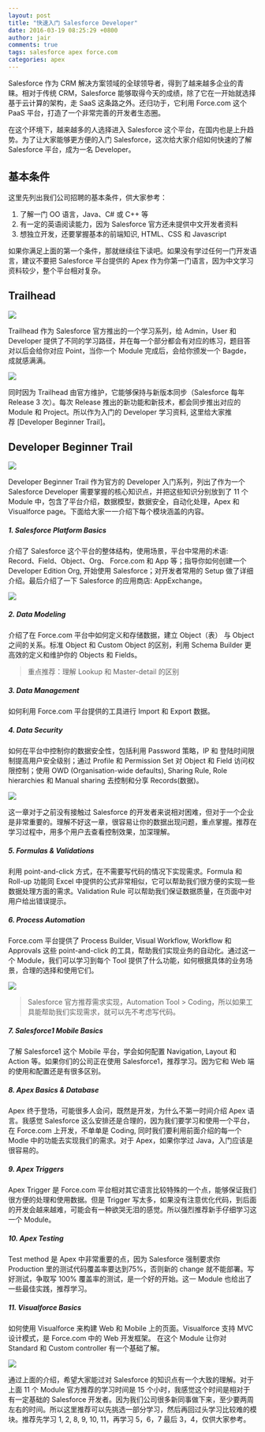```yaml
---
layout: post
title: "快速入门 Salesforce Developer"
date: 2016-03-19 08:25:29 +0800
author: jair
comments: true
tags: salesforce apex force.com
categories: apex
---
```


Salesforce 作为 CRM 解决方案领域的全球领导者，得到了越来越多企业的青睐。相对于传统 CRM，Salesforce 能够取得今天的成绩，除了它在一开始就选择基于云计算的架构，走 SaaS 这条路之外。还归功于，它利用 Force.com 这个 PaaS 平台，打造了一个非常完善的开发者生态圈。

在这个环境下，越来越多的人选择进入 Salesforce 这个平台，在国内也是上升趋势。为了让大家能够更方便的入门 Salesforce，这次给大家介绍如何快速的了解 Salesforce 平台，成为一名 Developer。

## 基本条件
这里先列出我们公司招聘的基本条件，供大家参考：
1. 了解一门 OO 语言，Java、C# 或 C++ 等
2. 有一定的英语阅读能力，因为 Salesforce 官方还未提供中文开发者资料
3. 想独立开发，还要掌握基本的前端知识, HTML、CSS 和 Javascript

如果你满足上面的第一个条件，那就继续往下读吧。如果没有学过任何一门开发语言，建议不要把 Salesforce 平台提供的 Apex 作为你第一门语言，因为中文学习资料较少，整个平台相对复杂。

## Trailhead

![](/assets/images/2016/03/trailhead.png)

Trailhead 作为 Salesforce 官方推出的一个学习系列，给 Admin，User 和 Developer 提供了不同的学习路径，并在每一个部分都会有对应的练习，题目答对以后会给你对应 Point，当你一个 Module 完成后，会给你颁发一个 Bagde，成就感满满。

![](/assets/images/2016/03/badges.png)

同时因为 Trailhead 由官方维护，它能够保持与新版本同步（Salesforce 每年 Release 3 次）。每次 Release 推出的新功能和新技术，都会同步推出对应的 Module 和 Project。所以作为入门的 Developer 学习资料, 这里给大家推荐 [Developer Beginner Trail]。

## Developer Beginner Trail

![](/assets/images/2016/03/developer-beginner.png)

Developer Beginner Trail 作为官方的 Developer 入门系列，列出了作为一个 Salesforce Developer 需要掌握的核心知识点，并把这些知识分别放到了 11 个 Module 中，包含了平台介绍，数据模型，数据安全，自动化处理，Apex 和 Visualforce page。下面给大家一一介绍下每个模块涵盖的内容。

##### 1. Salesforce Platform Basics
介绍了 Salesforce 这个平台的整体结构，使用场景，平台中常用的术语: Record、Field、Object、Org、 Force.com 和 App 等；指导你如何创建一个 Developer Edition Org, 开始使用 Salesforce；对开发者常用的 Setup 做了详细介绍。最后介绍了一下 Salesforce 的应用商店: AppExchange。

![](/assets/images/2016/03/intro_arch_basics.png)

##### 2. Data Modeling
介绍了在 Force.com 平台中如何定义和存储数据，建立 Object（表） 与 Object 之间的关系。标准 Object 和 Custom Object 的区别，利用 Schema Builder 更高效的定义和维护你的 Objects 和 Fields。

> 重点推荐：理解 Lookup 和 Master-detail 的区别

##### 3. Data Management
如何利用 Force.com 平台提供的工具进行 Import 和 Export 数据。

##### 4. Data Security
如何在平台中控制你的数据安全性，包括利用 Password 策略，IP 和 登陆时间限制提高用户安全级别；通过 Profile 和 Permission Set 对 Object 和 Field 访问权限控制；使用 OWD (Organisation-wide defaults), Sharing Rule, Role hierarchies 和 Manual sharing 去控制和分享 Records(数据)。

![](/assets/images/2016/03/record_access_triangle.png)

这一章对于之前没有接触过 Salesforce 的开发者来说相对困难，但对于一个企业是非常重要的。理解不好这一章，很容易让你的数据出现问题，重点掌握。推荐在学习过程中，用多个用户去查看控制效果，加深理解。

##### 5. Formulas & Validations
利用 point-and-click 方式，在不需要写代码的情况下实现需求。Formula 和 Roll-up 功能同 Excel 中提供的公式非常相似，它可以帮助我们很方便的实现一些数据处理方面的需求。Validation Rule 可以帮助我们保证数据质量，在页面中对用户给出错误提示。

##### 6. Process Automation
Force.com 平台提供了 Process Builder, Visual Workflow, Workflow 和 Approvals 这些 point-and-click 的工具，帮助我们实现业务的自动化。通过这一个 Module，我们可以学习到每个 Tool 提供了什么功能，如何根据具体的业务场景，合理的选择和使用它们。

![](/assets/images/2016/03/pb_understanding_ui.png)

> Salesforce 官方推荐需求实现，Automation Tool > Coding，所以如果工具能帮助我们实现需求，就可以先不考虑写代码。
 
##### 7. Salesforce1 Mobile Basics
了解 Salesforce1 这个 Mobile 平台，学会如何配置 Navigation, Layout 和 Action 等。如果你们的公司正在使用 Salesforce1，推荐学习。因为它和 Web 端的使用和配置还是有很多区别。
 
##### 8. Apex Basics & Database
Apex 终于登场，可能很多人会问，既然是开发，为什么不第一时间介绍 Apex 语言。我感觉 Salesforce 这么安排还是合理的，因为我们要学习和使用一个平台，在 Force.com 上开发，不单单是 Coding, 同时我们要利用前面介绍的每一个 Modle 中的功能去实现我们的需求。对于 Apex，如果你学过 Java，入门应该是很容易的。

##### 9. Apex Triggers
Apex Trigger 是 Force.com 平台相对其它语言比较特殊的一个点，能够保证我们很方便的处理和使用数据。但是 Trigger 写太多，如果没有注意优化代码，到后面的开发会越来越难，可能会有一种欲哭无泪的感觉。所以强烈推荐新手仔细学习这一个 Module。

##### 10. Apex Testing
Test method 是 Apex 中非常重要的点，因为 Salesforce 强制要求你 Production 里的测试代码覆盖率要达到75%，否则新的 change 就不能部署。写好测试，争取写 100% 覆盖率的测试，是一个好的开始。这一 Module 也给出了一些最佳实践，推荐学习。

##### 11. Visualforce Basics
如何使用 Visualforce 来构建 Web 和 Mobile 上的页面。Visualforce 支持 MVC 设计模式，是 Force.com 中的 Web 开发框架。 在这个 Module 让你对 Standard 和 Custom controller 有一个基础了解。

![](/assets/images/2016/03/visualforce_request_processing.png)

通过上面的介绍，希望大家能过对 Salesforce 的知识点有一个大致的理解。对于上面 11 个 Module 官方推荐的学习时间是 15 个小时，我感觉这个时间是相对于有一定基础的 Salesforce 开发者。因为我们公司很多新同事做下来，至少要两周左右的时间。所以这里推荐可以先挑选一部分学习，然后再回过头学习比较难的模块。推荐先学习 1, 2, 8, 9, 10, 11，再学习 5，6，7 最后 3，4，仅供大家参考。




